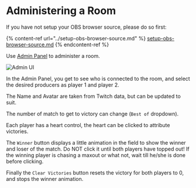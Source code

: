 # Administering a Room

If you have not setup your OBS browser source, please do so first:

{% content-ref url="../setup-obs-browser-source.md" %}
[setup-obs-browser-source.md](../setup-obs-browser-source.md)
{% endcontent-ref %}

Use [Admin Panel](https://nestrischamps.io/room/admin) to administer a room.

![Admin UI](https://nestrischamps.io/docs/admin\_ui.png)

In the Admin Panel, you get to see who is connected to the room, and select the desired producers as player 1 and player 2.

The Name and Avatar are taken from Twitch data, but can be updated to suit.

The number of match to get to victory can change (`Best of` dropdown).

Each player has a heart control, the heart can be clicked to attribute victories.

The `Winner` button displays a little animation in the field to show the winner and loser of the match. Do NOT click it until both players have topped out! If the winning player is chasing a maxout or what not, wait till he/she is done before clicking.

Finally the `Clear Victories` button resets the victory for both players to 0, and stops the winner animation.
